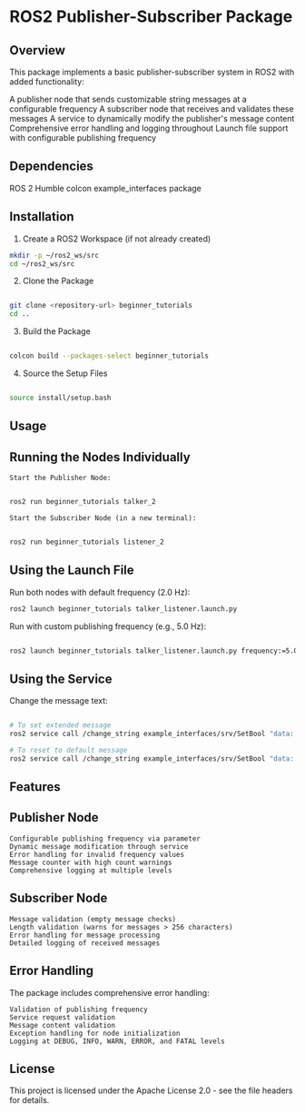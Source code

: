 # ROS2 Publisher-Subscriber Package

## Overview

This package implements a basic publisher-subscriber system in ROS2 with added functionality:

A publisher node that sends customizable string messages at a configurable frequency
A subscriber node that receives and validates these messages
A service to dynamically modify the publisher's message content
Comprehensive error handling and logging throughout
Launch file support with configurable publishing frequency

## Dependencies

ROS 2 Humble
colcon
example_interfaces package

## Installation
1. Create a ROS2 Workspace (if not already created)

```sh
mkdir -p ~/ros2_ws/src
cd ~/ros2_ws/src
```


2. Clone the Package

```sh

git clone <repository-url> beginner_tutorials
cd ..
```

3. Build the Package

```sh

colcon build --packages-select beginner_tutorials
```
4. Source the Setup Files

```sh

source install/setup.bash

```
## Usage
## Running the Nodes Individually

    Start the Publisher Node:

```sh

ros2 run beginner_tutorials talker_2

```
    Start the Subscriber Node (in a new terminal):

```sh

ros2 run beginner_tutorials listener_2
```


## Using the Launch File

Run both nodes with default frequency (2.0 Hz):

```sh
ros2 launch beginner_tutorials talker_listener.launch.py
```


Run with custom publishing frequency (e.g., 5.0 Hz):

```sh

ros2 launch beginner_tutorials talker_listener.launch.py frequency:=5.0
```


## Using the Service

Change the message text:

```sh

# To set extended message
ros2 service call /change_string example_interfaces/srv/SetBool "data: true"
```

```sh
# To reset to default message
ros2 service call /change_string example_interfaces/srv/SetBool "data: false"
```

## Features
## Publisher Node

    Configurable publishing frequency via parameter
    Dynamic message modification through service
    Error handling for invalid frequency values
    Message counter with high count warnings
    Comprehensive logging at multiple levels

## Subscriber Node

    Message validation (empty message checks)
    Length validation (warns for messages > 256 characters)
    Error handling for message processing
    Detailed logging of received messages

## Error Handling

The package includes comprehensive error handling:

    Validation of publishing frequency
    Service request validation
    Message content validation
    Exception handling for node initialization
    Logging at DEBUG, INFO, WARN, ERROR, and FATAL levels

## License

This project is licensed under the Apache License 2.0 - see the file headers for details.
